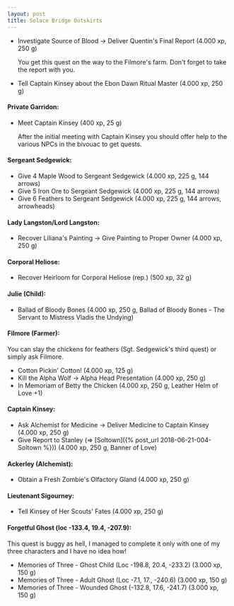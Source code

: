 ```yaml
---
layout: post
title: Solace Bridge Outskirts
---
```


* Investigate Source of Blood -> Deliver Quentin's Final Report (4.000 xp, 250 g)

    You get this quest on the way to the Filmore's farm. Don't forget to take the report with you.
    
* Tell Captain Kinsey about the Ebon Dawn Ritual Master (4.000 xp, 250 g)
  

#### Private Garridon:

* Meet Captain Kinsey (400 xp, 25 g)

     After the initial meeting with Captain Kinsey you should offer help to the various NPCs in the bivouac to get quests.

#### Sergeant Sedgewick:

* Give 4 Maple Wood to Sergeant Sedgewick (4.000 xp, 225 g, 144 arrows)
* Give 5 Iron Ore to Sergeant Sedgewick (4.000 xp, 225 g, 144 arrows)
* Give 6 Feathers to Sergeant Sedgewick (4.000 xp, 225 g, 144 arrows, arrowheads)

#### Lady Langston/Lord Langston:

* Recover Liliana's Painting -> Give Painting to Proper Owner (4.000 xp, 250 g)

#### Corporal Heliose:

* Recover Heirloom for Corporal Heliose (rep.) (500 xp, 32 g)

#### Julie (Child):

* Ballad of Bloody Bones (4.000 xp, 250 g, Ballad of Bloody Bones - The Servant to Mistress Vladis the Undying)

#### Filmore (Farmer):

You can slay the chickens for feathers (Sgt. Sedgewick's third quest) or simply ask Filmore.

* Cotton Pickin' Cotton! (4.000 xp, 125 g)
* Kill the Alpha Wolf -> Alpha Head Presentation (4.000 xp, 250 g)
* In Memoriam of Betty the Chicken (4.000 xp, 250 g, Leather Helm of Love +1)

#### Captain Kinsey:

* Ask Alchemist for Medicine -> Deliver Medicine to Captain Kinsey (4.000 xp, 250 g)
* Give Report to Stanley (=> [Soltown]({% post_url 2018-06-21-004-Soltown %})) (4.000 xp, 250 g, Banner of Love)

#### Ackerley (Alchemist):

* Obtain a Fresh Zombie's Olfactory Gland (4.000 xp, 250 g)

#### Lieutenant Sigourney:

* Tell Kinsey of Her Scouts' Fates (4.000 xp, 250 g)

#### Forgetful Ghost (loc -133.4, 19.4, -207.9):

This quest is buggy as hell, I managed to complete it only with one of my three characters and I have no idea how!

* Memories of Three - Ghost Child (Loc -198.8, 20.4, -233.2) (3.000 xp, 150 g)
* Memories of Three - Adult Ghost (Loc -7.1, 17., -240.6) (3.000 xp, 150 g)
* Memories of Three - Wounded Ghost (-132.8, 17.6, -241.7) (3.000 xp, 150 g)
